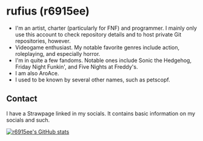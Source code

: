# rufius (r6915ee)

* I'm an artist, charter (particularly for FNF) and programmer. I mainly only use this account to check repository details and to host private Git repositories, however.
* Videogame enthusiast. My notable favorite genres include action, roleplaying, and especially horror.
* I'm in quite a few fandoms. Notable ones include Sonic the Hedgehog, Friday Night Funkin', and Five Nights at Freddy's.
* I am also AroAce.
* I used to be known by several other names, such as petscopf.

## Contact

I have a Strawpage linked in my socials. It contains basic information on my socials and such.

[![r6915ee's GitHub stats](https://github-readme-stats.vercel.app/api?username=r6915ee)](https://github.com/anuraghazra/github-readme-stats)
